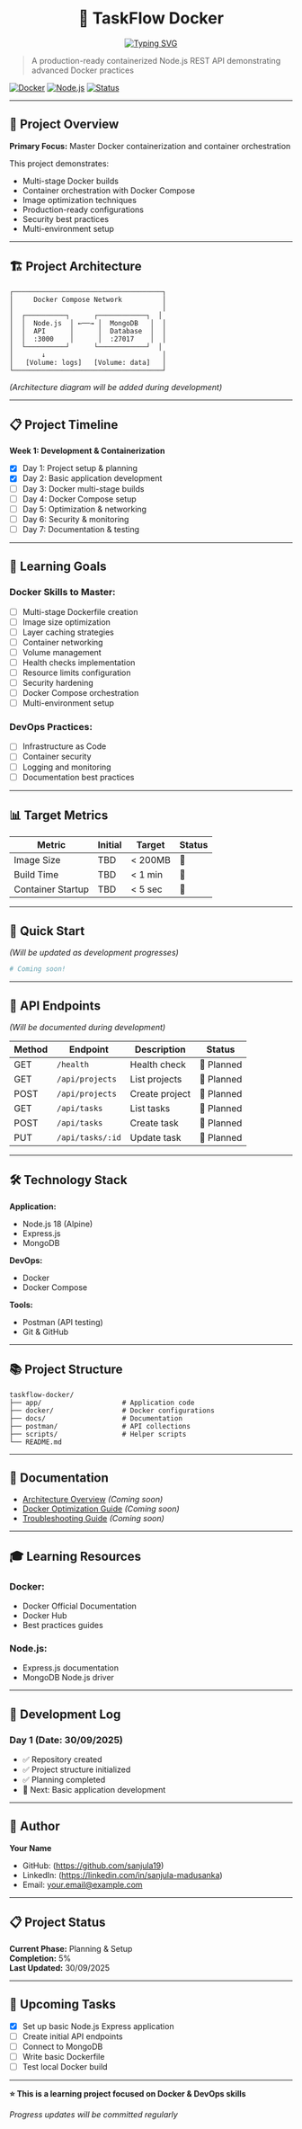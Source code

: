 <div align="center">

# 🐳 TaskFlow Docker

[![Typing SVG](https://readme-typing-svg.demolab.com?font=Fira+Code&pause=1000&color=2E9EF7&center=true&vCenter=true&width=435&lines=Production-Ready+Containerization;Docker+%2B+Node.js+%2B+MongoDB;Learning+DevOps+Skills)](https://git.io/typing-svg)

</div>

> A production-ready containerized Node.js REST API demonstrating advanced Docker practices

[![Docker](https://img.shields.io/badge/Docker-In%20Progress-blue)](https://docker.com)
[![Node.js](https://img.shields.io/badge/Node.js-18-green)](https://nodejs.org)
[![Status](https://img.shields.io/badge/Status-In%20Development-yellow)]()

---

## 🎯 Project Overview

**Primary Focus:** Master Docker containerization and container orchestration

This project demonstrates:
- Multi-stage Docker builds
- Container orchestration with Docker Compose
- Image optimization techniques
- Production-ready configurations
- Security best practices
- Multi-environment setup

---

## 🏗️ Project Architecture
```
┌─────────────────────────────────────┐
│     Docker Compose Network          │
│                                     │
│  ┌──────────┐      ┌────────────┐  │
│  │  Node.js  │ ←──→ │  MongoDB   │  │
│  │  API      │      │  Database  │  │
│  │  :3000    │      │  :27017    │  │
│  └──────────┘      └────────────┘  │
│       ↓                             │
│   [Volume: logs]   [Volume: data]   │
└─────────────────────────────────────┘
```

*(Architecture diagram will be added during development)*

---

## 📋 Project Timeline

**Week 1: Development & Containerization**

- [x] Day 1: Project setup & planning
- [x] Day 2: Basic application development
- [ ] Day 3: Docker multi-stage builds
- [ ] Day 4: Docker Compose setup
- [ ] Day 5: Optimization & networking
- [ ] Day 6: Security & monitoring
- [ ] Day 7: Documentation & testing

---

## 🎯 Learning Goals

### Docker Skills to Master:
- [ ] Multi-stage Dockerfile creation
- [ ] Image size optimization
- [ ] Layer caching strategies
- [ ] Container networking
- [ ] Volume management
- [ ] Health checks implementation
- [ ] Resource limits configuration
- [ ] Security hardening
- [ ] Docker Compose orchestration
- [ ] Multi-environment setup

### DevOps Practices:
- [ ] Infrastructure as Code
- [ ] Container security
- [ ] Logging and monitoring
- [ ] Documentation best practices

---

## 📊 Target Metrics

| Metric | Initial | Target | Status |
|--------|---------|--------|--------|
| Image Size | TBD | < 200MB | 🔄 |
| Build Time | TBD | < 1 min | 🔄 |
| Container Startup | TBD | < 5 sec | 🔄 |

---

## 🚀 Quick Start

*(Will be updated as development progresses)*
```bash
# Coming soon!
```

---

## 📡 API Endpoints

*(Will be documented during development)*

| Method | Endpoint | Description | Status |
|--------|----------|-------------|--------|
| GET | `/health` | Health check | 📝 Planned |
| GET | `/api/projects` | List projects | 📝 Planned |
| POST | `/api/projects` | Create project | 📝 Planned |
| GET | `/api/tasks` | List tasks | 📝 Planned |
| POST | `/api/tasks` | Create task | 📝 Planned |
| PUT | `/api/tasks/:id` | Update task | 📝 Planned |

---

## 🛠️ Technology Stack

**Application:**
- Node.js 18 (Alpine)
- Express.js
- MongoDB

**DevOps:**
- Docker
- Docker Compose

**Tools:**
- Postman (API testing)
- Git & GitHub

---

## 📚 Project Structure
```
taskflow-docker/
├── app/                    # Application code
├── docker/                 # Docker configurations
├── docs/                   # Documentation
├── postman/                # API collections
├── scripts/                # Helper scripts
└── README.md
```

---

## 📖 Documentation

- [Architecture Overview](docs/ARCHITECTURE.md) *(Coming soon)*
- [Docker Optimization Guide](docs/OPTIMIZATION.md) *(Coming soon)*
- [Troubleshooting Guide](docs/TROUBLESHOOTING.md) *(Coming soon)*

---

## 🎓 Learning Resources

### Docker:
- Docker Official Documentation
- Docker Hub
- Best practices guides

### Node.js:
- Express.js documentation
- MongoDB Node.js driver

---

## 📝 Development Log

### Day 1 (Date: 30/09/2025)
- ✅ Repository created
- ✅ Project structure initialized
- ✅ Planning completed
- 📝 Next: Basic application development

---

## 👤 Author

**Your Name**
- GitHub: (https://github.com/sanjula19)
- LinkedIn: (https://linkedin.com/in/sanjula-madusanka)
- Email: your.email@example.com

---

## 📋 Project Status

**Current Phase:** Planning & Setup  
**Completion:** 5%  
**Last Updated:** 30/09/2025

---

## 🔮 Upcoming Tasks

- [x] Set up basic Node.js Express application
- [ ] Create initial API endpoints
- [ ] Connect to MongoDB
- [ ] Write basic Dockerfile
- [ ] Test local Docker build

---

**⭐ This is a learning project focused on Docker & DevOps skills**

*Progress updates will be committed regularly*
